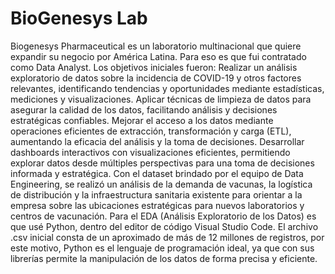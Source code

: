 # BioGenesys Lab


Biogenesys Pharmaceutical es un laboratorio multinacional que quiere expandir su negocio por América Latina. Para eso es que fui contratado como Data Analyst.
Los objetivos iniciales fueron:
Realizar un análisis exploratorio de datos sobre la incidencia de COVID-19 y otros factores relevantes, identificando tendencias y oportunidades mediante estadísticas, mediciones y visualizaciones.
Aplicar técnicas de limpieza de datos para asegurar la calidad de los datos, facilitando análisis y decisiones estratégicas confiables.
Mejorar el acceso a los datos mediante operaciones eficientes de extracción, transformación y carga (ETL), aumentando la eficacia del análisis y la toma de decisiones.
Desarrollar dashboards interactivos con visualizaciones eficientes, permitiendo explorar datos desde múltiples perspectivas para una toma de decisiones informada y estratégica.
Con el dataset brindado por el equipo de Data Engineering, se realizó un análisis de la demanda de vacunas, la logística de distribución y la infraestructura sanitaria existente para orientar a la empresa sobre las ubicaciones estratégicas para nuevos laboratorios y centros de vacunación. 
Para el EDA (Análisis Exploratorio de los Datos) es que usé Python, dentro del editor de código Visual Studio Code.
El archivo .csv inicial consta de un aproximado de más de 12 millones de registros, por este motivo, Python es el lenguaje de programación ideal, ya que con sus librerías permite la manipulación de los datos de forma precisa y eficiente.
